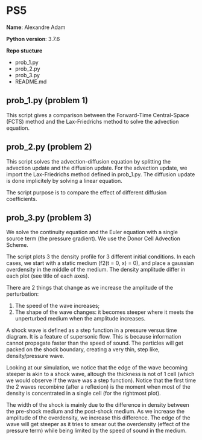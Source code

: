 # PS5

**Name**: Alexandre Adam 

**Python version**: 3.7.6

**Repo stucture**
- prob_1.py
- prob_2.py
- prob_3.py
- README.md

## prob_1.py (problem 1)
This script gives a comparison between the Forward-Time Central-Space (FCTS) method 
and the Lax-Friedrichs method to solve the advection equation.

## prob_2.py (problem 2)
This script solves the advection-diffusion equation by splitting the advection 
update and the diffusion update. For the advection update, we import the Lax-Friedrichs 
method defined in prob_1.py. The diffusion update is done implicitely by solving 
a linear equation. 

The script purpose is to compare the effect of different diffusion coefficients.

## prob_3.py (problem 3)
We solve the continuity equation and the Euler equation with a single source term 
(the pressure gradient). We use the Donor Cell Advection Scheme.

The script plots 3 the density profile for 3 different initial conditions. 
In each cases, we start with a static 
medium (f2(t = 0, x) = 0), and place a gaussian overdensity in the middle of the medium. The density amplitude 
differ in each plot (see title of each axes).

There are 2 things that change as we increase the amplitude of the perturbation:

1. The speed of the wave increases;
2. The shape of the wave changes: it becomes steeper where it meets the unperturbed medium 
        when the amplitude increases.

A shock wave is defined as a step function in a pressure versus time diagram. It is a 
feature of supersonic flow. This is because information cannot propagate faster than 
the speed of sound. The particles will get packed on the shock boundary, creating a 
very thin, step like, density/pressure wave.

Looking at our simulation, we notice that the edge of the wave becoming steeper is akin to 
a shock wave, altough the thickness is not of 1 cell (which we would observe if the wave 
was a step function). Notice that the first time the 2 waves recombine (after a reflexion) 
is the moment when most of the density is concentrated in a single cell (for the rightmost 
plot).

The width of the shock is mainly due to the difference in density between the pre-shock 
medium and the post-shock medium. As we increase the amplitude of the overdensity, we 
increase this difference. The edge of the wave will get steeper as it tries to smear 
out the overdensity (effect of the pressure term) while 
being limited by the speed of sound in the medium.


